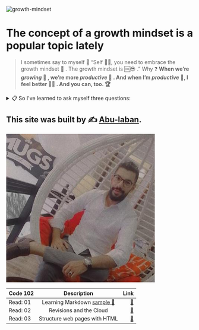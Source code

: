 ![growth-mindset](https://3kllhk1ibq34qk6sp3bhtox1-wpengine.netdna-ssl.com/wp-content/uploads/2015/11/growth-mindset.png)

# The concept of a growth mindset is a popular topic lately

> I sometimes say to myself 💬 “Self 👨‍💻, you need to embrace the growth mindset 🧠 . The growth mindset is 🆒😎 .”
> Why ❓
> **When we’re _growing_ 🤵 , we’re more _productive_ 🌌 . And when I’m _productive_ 🌟, I feel better 🦸‍♂️ . And you can, too. 🏆**

<details><summary> 📋	So I've learned to ask myself three questions:</summary>

<p>

📌 1. What was the best part of the day?
<br>
📌 2. Which aspects of my work am I most proud of?
<br>
📌 3. What went wrong, and how can I make sure it doesn’t happen again?
<br>

</p>
</details>

## This site was built by ✍ [Abu-laban](https://github.com/Abu-laban).

![Tariq Abu-laban](me.jpg)

| Code 102 |               Description                |                     Link |
| :------- | :--------------------------------------: | -----------------------: |
| Read: 01 | Learning Markdown [sample 📝](sample.md) | [📖](code-102/read01.md) |
| Read: 02 |         Revisions and the Cloud          | [📖](code-102/read02.md) |
| Read: 03 |      Structure web pages with HTML       | [📖](code-102/read03.md) |
